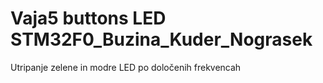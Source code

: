 # Vaja5 buttons LED STM32F0_Buzina_Kuder_Nograsek
Utripanje zelene in modre LED po določenih frekvencah
